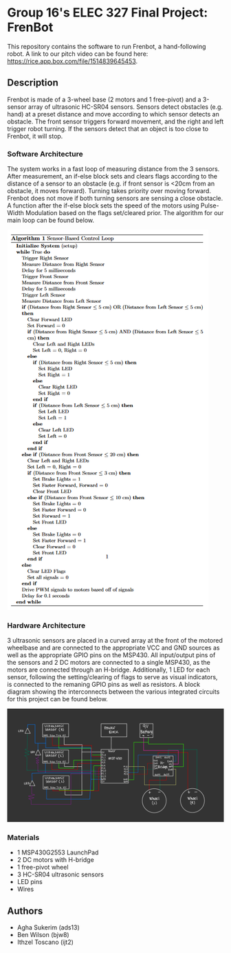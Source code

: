 # Group 16's ELEC 327 Final Project: FrenBot
This repository contains the software to run Frenbot, a hand-following robot. A link to our pitch video can be found here: https://rice.app.box.com/file/1514839645453.

## Description
Frenbot is made of a 3-wheel base (2 motors and 1 free-pivot) and a 3-sensor array of ultrasonic HC-SR04 sensors. Sensors detect obstacles (e.g. hand) at a preset distance and move according to which sensor detects an obstacle. The front sensor triggers forward movement, and the right and left trigger robot turning. If the sensors detect that an object is too close to Frenbot, it will stop. 

### Software Architecture
The system works in a fast loop of measuring distance from the 3 sensors. After measurement, an if-else block sets and clears flags according to the distance of a sensor to an obstacle (e.g. if front sensor is <20cm from an obstacle, it moves forward). Turning takes priority over moving forward. Frenbot does not move if both turning sensors are sensing a close obstacle. A function after the if-else block sets the speed of the motors using Pulse-Width Modulation based on the flags set/cleared prior. The algorithm for our main loop can be found below.

![algorithm](algorithm.png)


### Hardware Architecture
3 ultrasonic sensors are placed in a curved array at the front of the motored wheelbase and are connected to the appropriate VCC and GND sources as well as the appropriate GPIO pins on the MSP430. All input/output pins of the sensors and 2 DC motors are connected to a single MSP430, as the motors are connected through an H-bridge. Additionally, 1 LED for each sensor, following the setting/clearing of flags to serve as visual indicators, is connected to the remaning GPIO pins as well as resistors. A block diagram showing the interconnects between the various integrated circuits for this project can be found below.

![wiring block diagram](Wiring.png)

### Materials
* 1 MSP430G2553 LaunchPad
* 2 DC motors with H-bridge
* 1 free-pivot wheel
* 3 HC-SR04 ultrasonic sensors
* LED pins
* Wires

## Authors
* Agha Sukerim (ads13)
* Ben Wilson (bjw8)
* Ithzel Toscano (ijt2)
